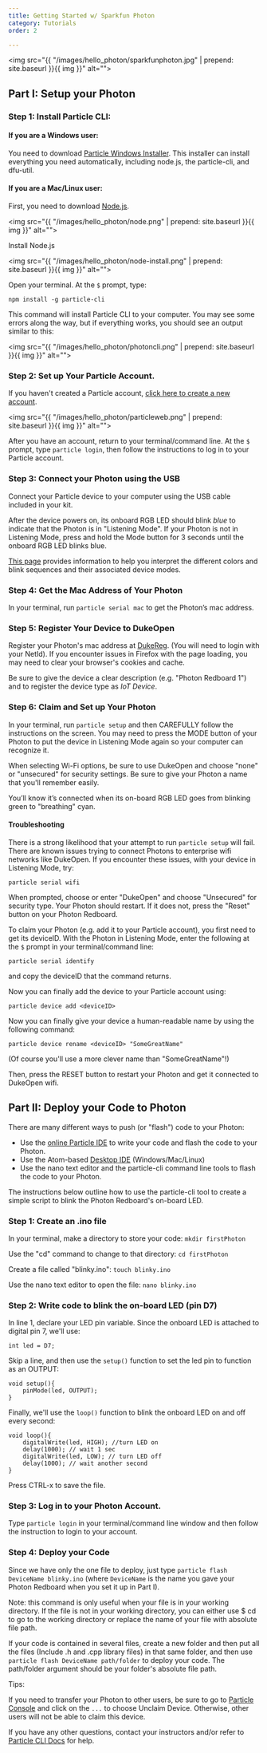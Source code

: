 ```yaml
---
title: Getting Started w/ Sparkfun Photon
category: Tutorials
order: 2

---
```


<img src="{{ "/images/hello_photon/sparkfunphoton.jpg" | prepend: site.baseurl }}{{ img }}" alt="">

## Part I: Setup your Photon

### Step 1: Install Particle CLI:

#### If you are a Windows user:

You need to download [Particle Windows Installer](https://binaries.particle.io/cli/installer/windows/ParticleCLISetup.exe). This installer can install everything you need automatically, including node.js, the particle-cli, and dfu-util.

#### If you are a Mac/Linux user:

First, you need to download [Node.js](https://nodejs.org/en/download/).

<img src="{{ "/images/hello_photon/node.png" | prepend: site.baseurl }}{{ img }}" alt="">

Install Node.js

<img src="{{ "/images/hello_photon/node-install.png" | prepend: site.baseurl }}{{ img }}" alt="">

Open your terminal.  At the `$` prompt, type:

`npm install -g particle-cli`

This command will install Particle CLI to your computer. You may see some errors along the way, but if everything works, you should see an output similar to this:

<img src="{{ "/images/hello_photon/photoncli.png" | prepend: site.baseurl }}{{ img }}" alt="">

### Step 2: Set up Your Particle Account.

If you haven't created a Particle account, [click here to create a new account](https://login.particle.io/signup).

<img src="{{ "/images/hello_photon/particleweb.png" | prepend: site.baseurl }}{{ img }}" alt="">

After you have an account, return to your terminal/command line.  At the `$` prompt, type `particle login`, then follow the instructions to log in to your Particle account.

### Step 3: Connect your Photon using the USB

Connect your Particle device to your computer using the USB cable included in your kit.

After the device powers on, its onboard RGB LED should blink *blue* to indicate that the Photon is in "Listening Mode".  If your Photon is not in Listening Mode, press and hold the Mode button for 3 seconds until the onboard RGB LED blinks blue.

[This page](https://docs.particle.io/guide/getting-started/modes/photon/) provides information to help you interpret the different colors and blink sequences and their associated device modes.

### Step 4: Get the Mac Address of Your Photon

In your terminal, run `particle serial mac` to get the Photon’s mac address.  

### Step 5: Register Your Device to DukeOpen

Register your Photon's mac address at [DukeReg](https://dukereg.duke.edu/). (You will need to login with your NetId).   If you encounter issues in Firefox with the page loading, you may need to clear your browser's cookies and cache.

Be sure to give the device a clear description (e.g. "Photon Redboard 1") and to register the device type as *IoT Device*.

### Step 6: Claim and Set up Your Photon

In your terminal, run `particle setup` and then CAREFULLY follow the instructions on the screen. You may need to press the MODE button of your Photon to put the device in Listening Mode again so your computer can recognize it.

When selecting Wi-Fi options, be sure to use DukeOpen and choose "none" or "unsecured" for security settings. Be sure to give your Photon a name that you'll remember easily.

You’ll know it’s connected when its on-board RGB LED goes from blinking green to "breathing" cyan.

#### Troubleshooting

There is a strong likelihood that your attempt to run `particle setup` will fail.  There are known issues trying to connect Photons to enterprise wifi networks like DukeOpen.  If you encounter these issues, with your device in Listening Mode, try:

```
particle serial wifi
```
When prompted, choose or enter "DukeOpen" and choose "Unsecured" for security type.  Your Photon should restart.  If it does not, press the "Reset" button on your Photon Redboard.

To claim your Photon (e.g. add it to your Particle account), you first need to get its deviceID.  With the Photon in Listening Mode, enter the following at the `$` prompt in your terminal/command line:
```
particle serial identify
```
and copy the deviceID that the command returns.

Now you can finally add the device to your Particle account using:
```
particle device add <deviceID>
```

Now you can finally give your device a human-readable name by using the following command:
```
particle device rename <deviceID> "SomeGreatName"
```
(Of course you'll use a more clever name than "SomeGreatName"!)

Then, press the RESET button to restart your Photon and get it connected to DukeOpen wifi.   



## Part II: Deploy your Code to Photon

There are many different ways to push (or "flash") code to your Photon:

* Use the [online Particle IDE](https://build.particle.io) to write your code and flash the code to your Photon.
* Use the Atom-based [Desktop IDE](https://www.particle.io/products/development-tools/particle-desktop-ide) (Windows/Mac/Linux)
* Use the nano text editor and the particle-cli command line tools to flash the code to your Photon.

The instructions below outline how to use the particle-cli tool to create a simple script to blink the Photon Redboard's on-board LED.

### Step 1:  Create an .ino file

In your terminal, make a directory to store your code: `mkdir firstPhoton`

Use the "cd" command to change to that directory:  `cd firstPhoton`

Create a file called "blinky.ino": `touch blinky.ino`

Use the nano text editor to open the file:  `nano blinky.ino`

### Step 2:  Write code to blink the on-board LED (pin D7)

In line 1, declare your LED pin variable.  Since the onboard LED is attached to digital pin 7, we'll use:  

```
int led = D7;
```

Skip a line, and then use the `setup()` function to set the led pin to function as an OUTPUT:
```
void setup(){
    pinMode(led, OUTPUT);
}
```

Finally, we'll use the `loop()` function to blink the onboard LED on and off every second:
```
void loop(){
    digitalWrite(led, HIGH); //turn LED on
    delay(1000); // wait 1 sec
    digitalWrite(led, LOW); // turn LED off
    delay(1000); // wait another second
}
```

Press CTRL-x to save the file.



### Step 3: Log in to your Photon Account.

Type `particle login` in your terminal/command line window and then follow the instruction to login to your account.

### Step 4: Deploy your Code

Since we have only the one file to deploy, just type `particle flash DeviceName blinky.ino` (where `DeviceName` is the name you gave your Photon Redboard when you set it up in Part I).

Note: this command is only useful when your file is in your working directory. If the file is not in your working directory, you can either use $ cd to go to the working directory or replace the name of your file with absolute file path.

If your code is contained in several files, create a new folder and then put all the files (Include .h and .cpp library files) in that same folder, and then use `particle flash DeviceName path/folder` to deploy your code. The path/folder argument should be your folder's absolute file path.

Tips:

If you need to transfer your Photon to other users, be sure to go to [Particle Console](https://console.particle.io/devices) and click on the `...` to choose Unclaim Device. Otherwise, other users will not be able to claim this device.

If you have any other questions, contact your instructors and/or refer to [Particle CLI Docs](https://docs.particle.io/guide/tools-and-features/cli/photon/) for help.
